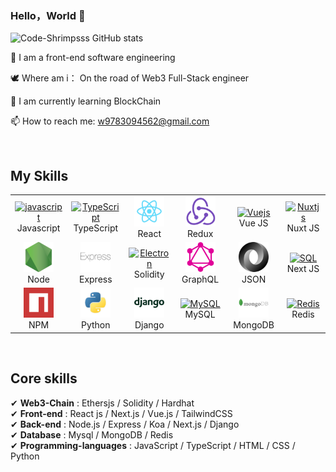 ### Hello，World 👋
<!--
**jiaoyanxia/jiaoyanxia** is a ✨ _special_ ✨ repository because its `README.md` (this file) appears on your GitHub profile.

Here are some ideas to get you started: -->

<!-- 
<img align="right" src="https://github-readme-stats.vercel.app/api?username=jiaoyanxia&show_icons=true&icon_color=CE1D2D&text_color=718096&bg_color=ffffff&hide_title=true" />
 -->
 
<!-- dark, radical, merko, gruvbox, tokyonight, onedark, cobalt, synthwave, highcontrast, dracula  -->
 ![Code-Shrimpsss GitHub stats](https://github-readme-stats.vercel.app/api?username=jiaoyanxia&show_icons=true&theme=tokyonight)

🧿 I am a front-end software engineering

🕊️ Where am i： On the road of Web3 Full-Stack engineer

🌱 I am currently learning BlockChain

📫 How to reach me: w9783094562@gmail.com
<!-- - ✨ Belief: Don't blow out your inspiration and your imagination，don't be a slave to your models. -- Vincent Van Gogh -->

<br>

<!-- <h3>I always produce best result.</h3>

<br>

- Frontend
- Backend
- Web Development
- Blockchain & Smart contract -->

## My Skills

<table align="center">
  <tr>
    <td align="center" width="96">
      <a href="#js">
        <img src="https://upload.wikimedia.org/wikipedia/commons/thumb/9/99/Unofficial_JavaScript_logo_2.svg/1024px-Unofficial_JavaScript_logo_2.svg.png" width="48" height="48" alt="javascript" />
      </a>
      <br>Javascript</br>
    </td>
    <td align="center" width="96">
      <a href="#ts">
        <img src="https://upload.wikimedia.org/wikipedia/commons/thumb/4/4c/Typescript_logo_2020.svg/1200px-Typescript_logo_2020.svg.png" width="48" height="48" alt="TypeScript" />
      </a>
      <br>TypeScript
    </td>
    <td align="center" width="96">
      <a href="#html5">
        <img src="https://raw.githubusercontent.com/github/explore/80688e429a7d4ef2fca1e82350fe8e3517d3494d/topics/react/react.png" width="48" height="48" alt="React" />
      </a>
      <br>React
    </td>
    <td align="center" width="96">
      <a href="#html5">
        <img src="https://raw.githubusercontent.com/github/explore/80688e429a7d4ef2fca1e82350fe8e3517d3494d/topics/redux/redux.png" width="48" height="48" alt="Redux" />
      </a>
      <br>Redux
    </td>
    <td align="center" width="96">
      <a href="#vuejs">
        <img src="https://www.vectorlogo.zone/logos/vuejs/vuejs-icon.svg" width="48" height="48" alt="Vuejs" />
      </a>
      <br>Vue JS
    </td>
     <td align="center" width="96">
      <a href="#suhailkakar-tech">
        <img src="https://www.vectorlogo.zone/logos/nuxtjs/nuxtjs-icon.svg" width="48" height="48" alt="Nuxtjs" />
      </a>
      <br>Nuxt JS
    </td>  
  </tr>
  <tr>
    <td align="center" width="96">
        <a href="#Node">
            <img src="https://raw.githubusercontent.com/github/explore/80688e429a7d4ef2fca1e82350fe8e3517d3494d/topics/nodejs/nodejs.png" width="48" height="48" alt="Node" />
        </a>
        <br>Node
    </td>
    <td align="center" width="96">
        <a href="#Express">
            <img src="https://raw.githubusercontent.com/github/explore/80688e429a7d4ef2fca1e82350fe8e3517d3494d/topics/express/express.png" width="48" height="48" alt="Express" />
        </a>
        <br>Express
    </td>
    <td align="center" width="96">
        <a href="#Solidity">
            <img src="https://tse3.mm.bing.net/th?id=OIP.b4KUEVCvujOW-CK2jxJ9NAAAAA" width="48" height="48" alt="Electron" />
        </a>
        <br>Solidity
    </td>
    <td align="center" width="96">
        <a href="#Koa">
            <img src="https://raw.githubusercontent.com/github/explore/e65ef46ef3e7bc457c93622f6a89fe8d3fd131d5/topics/graphql/graphql.png" width="48" height="48" alt="GraphQL" />
        </a>
        <br>GraphQL
    <td align="center" width="96">
      <a href="#JSON">
        <img src="https://raw.githubusercontent.com/github/explore/80688e429a7d4ef2fca1e82350fe8e3517d3494d/topics/json/json.png" width="48" height="48" alt="JSON" />
      </a>
      <br>JSON
    </td>
    <td align="center" width="96">
      <a href="#Next JS" >
        <img src="https://tse1.mm.bing.net/th?id=OIP.okiCUvTUJLtOqJv1dMzwpAHaHa" width="48" height="48" alt="SQL" />
      </a>
      <br>Next JS
    </td>
  </tr>
  <tr>
      <td align="center" width="96">
        <a href="#NPM">
            <img src="https://raw.githubusercontent.com/github/explore/80688e429a7d4ef2fca1e82350fe8e3517d3494d/topics/npm/npm.png" width="48" height="48" alt="NPM" />
        </a>
        <br>NPM
    </td>
    <td align="center" width="96">
      <a href="#Python" >
        <img src="https://raw.githubusercontent.com/github/explore/80688e429a7d4ef2fca1e82350fe8e3517d3494d/topics/python/python.png" width="48" height="48" alt="Python" />
      </a>
      <br>Python
    </td>
    <td align="center" width="96">
      <a href="#Django" >
        <img src="https://raw.githubusercontent.com/github/explore/7456fdff59816d37ef383a6c8f32a26ff7332db2/topics/django/django.png" width="48" height="48" alt="Django" />
      </a>
      <br>Django
    </td>
      <td align="center" width="96">
      <a href="#MySQL">
        <img src="https://www.logo.wine/a/logo/MySQL/MySQL-Logo.wine.svg" width="48" height="48" alt="MySQL" />
      </a>
      <br>MySQL
    </td>
    <td align="center" width="96">
      <a href="#MongoDB">
        <img src="https://raw.githubusercontent.com/github/explore/80688e429a7d4ef2fca1e82350fe8e3517d3494d/topics/mongodb/mongodb.png" width="48" height="48" alt="MongoDB" />
      </a>
      <br>MongoDB
    </td>
    <td align="center" width="96">
      <a href="#Redis">
        <img src="https://e7.pngegg.com/pngimages/540/594/png-clipart-redis-distributed-cache-go-database-caching-github-data-structure-redis-thumbnail.png" width="48" height="48" alt="Redis" />
      </a>
      <br>Redis
    </td>
  </tr>
</table>
<br>



## Core skills
✔ <b>Web3-Chain</b> : Ethersjs / Solidity / Hardhat  <br>
✔ <b>Front-end</b> : React js / Next.js / Vue.js / TailwindCSS <br>
✔ <b>Back-end</b> : Node.js / Express / Koa / Next.js / Django  <br>
✔ <b>Database</b> : Mysql / MongoDB / Redis <br>
✔ <b>Programming-languages</b> : JavaScript / TypeScript / HTML / CSS / Python  <br>
<br>

</details>

